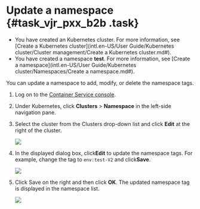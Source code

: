 # Update a namespace {#task_vjr_pxx_b2b .task}

-   You have created an Kubernetes cluster. For more information, see [Create a Kubernetes cluster](intl.en-US/User Guide/Kubernetes cluster/Cluster management/Create a Kubernetes cluster.md#).
-   You have created a namespace **test**. For more information, see [Create a namespace](intl.en-US/User Guide/Kubernetes cluster/Namespaces/Create a namespace.md#).

You can update a namespace to add, modify, or delete the namespace tags.

1.  Log on to the [Container Service console](https://cs.console.aliyun.com/). 
2.  Under Kubernetes, click **Clusters** \> **Namespace** in the left-side navigation pane. 
3.  Select the cluster from the Clusters drop-down list and click **Edit** at the right of the cluster. 

    ![](http://static-aliyun-doc.oss-cn-hangzhou.aliyuncs.com/assets/img/16673/153958371410709_en-US.png)

4.  In the displayed dialog box, click**Edit** to update the namespace tags. For example, change the tag to `env:test-V2` and click**Save**. 

    ![](http://static-aliyun-doc.oss-cn-hangzhou.aliyuncs.com/assets/img/16673/153958371410710_en-US.png)

5.  Click Save on the right and then click **OK**. The updated namespace tag is displayed in the namespace list. 

    ![](http://static-aliyun-doc.oss-cn-hangzhou.aliyuncs.com/assets/img/16673/153958371410711_en-US.png)


